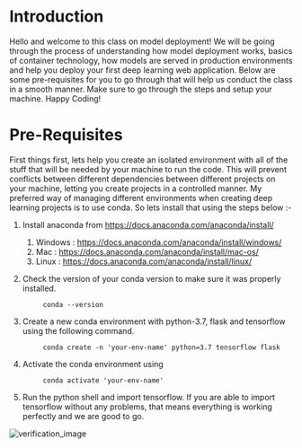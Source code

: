 # Introduction 

Hello and welcome to this class on model deployment! We will be going through the process of understanding how model deployment works, basics of container technology, how models are served in production environments and help you deploy your first deep learning web application. Below are some pre-requisites for you to go through that will help us conduct the class in a smooth manner. Make sure to go through the steps and setup your machine. Happy Coding!

# Pre-Requisites 

First things first, lets help you create an isolated environment with all of the stuff that will be needed by your machine to run the code. This will prevent conflicts between different dependencies between different projects on your machine, letting you create projects in a controlled manner. My preferred way of managing different environments when creating deep learning projects is to use conda. So lets install that using the steps below :-

1. Install anaconda from https://docs.anaconda.com/anaconda/install/ 

    1. Windows : https://docs.anaconda.com/anaconda/install/windows/
    2. Mac : https://docs.anaconda.com/anaconda/install/mac-os/
    3. Linux : https://docs.anaconda.com/anaconda/install/linux/

2. Check the version of your conda version to make sure it was properly installed.

            conda --version

3. Create a new conda environment with python-3.7, flask and tensorflow using the following command. 

            conda create -n 'your-env-name' python=3.7 tensorflow flask 

4. Activate the conda environment using 
    
            conda activate 'your-env-name'

5. Run the python shell and import tensorflow. If you are able to import tensorflow without any problems, that means everything is working perfectly and we are good to go. 

![verification_image](https://github.com/ChetanTayal138/Model-Deployment/blob/master/images/verify_tensorflow.png)


            




